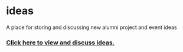 ideas
=====

A place for storing and discussing new alumni project and event ideas

### [Click here to view and discuss ideas.](https://github.com/codeforamerica/alumni-ideas/issues)
